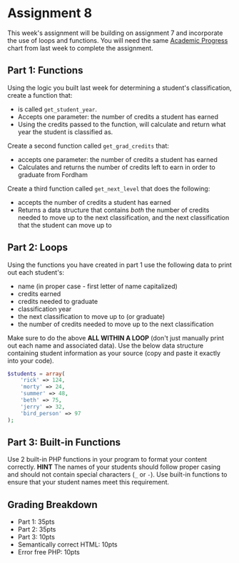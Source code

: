 # Assignment 8
This week's assignment will be building on assignment 7 and incorporate the use of loops and functions.  You will need the same [Academic Progress](http://216.230.117.32/section10/section184/section193/index.html) chart from last week to complete the assignment.

## Part 1: Functions
Using the logic you built last week for determining a student's classification, create a function that:

- is called `get_student_year`.
- Accepts one parameter:  the number of credits a student has earned
- Using the credits passed to the function, will calculate and return what year the student is classified as.

Create a second function called `get_grad_credits` that:

- accepts one parameter: the number of credits a student has earned
- Calculates and returns the number of credits left to earn in order to graduate from Fordham

Create a third function called `get_next_level` that does the following:

- accepts the number of credits a student has earned
- Returns a data structure that contains _both_ the number of credits needed to move up to the next classification, and the next classification that the student can move up to

## Part 2: Loops
Using the functions you have created in part 1 use the following data to print out each student's:

- name (in proper case - first letter of name capitalized)
- credits earned
- credits needed to graduate
- classification year
- the next classification to move up to (or graduate)
- the number of credits needed to move up to the next classification

Make sure to do the above **ALL WITHIN A LOOP** (don't just manually print out each name and associated data).  Use the below data structure containing student information as your source (copy and paste it exactly into your code).

```php
$students = array(
	'rick' => 124,
	'morty' => 24,
	'summer' => 48,
	'beth' => 75,
	'jerry' => 32,
	'bird_person' => 97
);
```

## Part 3: Built-in Functions
Use 2 built-in PHP functions in your program to format your content correctly.  **HINT** The names of your students should follow proper casing and should not contain special characters (`_` or `-`).  Use built-in functions to ensure that your student names meet this requirement.

## Grading Breakdown
- Part 1: 35pts
- Part 2: 35pts
- Part 3: 10pts
- Semantically correct HTML: 10pts
- Error free PHP: 10pts
